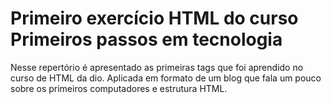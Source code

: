 <h1>Primeiro exercício HTML do curso Primeiros passos em tecnologia</h1>

<p>Nesse repertório é apresentado as primeiras tags que foi aprendido no curso de HTML da dio. Aplicada em formato de um blog que fala um pouco sobre os primeiros computadores e estrutura HTML.</p>

